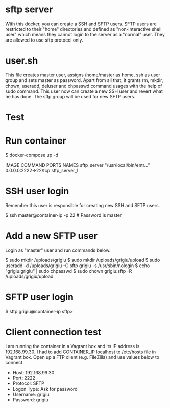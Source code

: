 # sftp server
With this docker, you can create a SSH and SFTP users. SFTP users are restricted to their "home" directories and defined as "non-interactive shell user" which means they cannot login to the server as a "normal" user. They are allowed to use sftp protocol only.
# user.sh
This file creates master user, assigns /home/master as home, ssh as user group and sets master as password. Apart from all that, it grants rm, mkdir, chown, useradd, deluser and chpasswd command usages with the help of sudo command. This user now can create a new SSH user and revert what he has done. The sftp group will be used for new SFTP users.

# Test

# Run container
$ docker-compose up -d
 
IMAGE               COMMAND                  PORTS                  NAMES
sftp_server         "/usr/local/bin/entr…"   0.0.0.0:2222->22/tcp   sftp_server_1

# SSH user login

Remember this user is responsible for creating new SSH and SFTP users.


$ ssh master@container-ip -p 22 # Password is master

# Add a new SFTP user

Login as "master" user and run commands below.


$ sudo mkdir /uploads/grigiu
$ sudo mkdir /uploads/grigiu/upload
$ sudo useradd -d /uploads/grigiu -G sftp grigiu -s /usr/sbin/nologin
$ echo "grigiu:grigiu" | sudo chpasswd
$ sudo chown grigiu:sftp -R /uploads/grigiu/upload

# SFTP user login

$ sftp grigiu@container-ip
sftp>

# Client connection test

I am running the container in a Vagrant box and its IP address is 192.168.99.30. I had to add CONTAINER_IP localhost to /etc/hosts file in Vagrant box. Open up a FTP client (e.g. FileZilla) and use values below to connect.


- Host: 192.168.99.30
- Port: 2222
- Protocol: SFTP
- Logon Type: Ask for password
- Username: grigiu
- Password: grigiu
